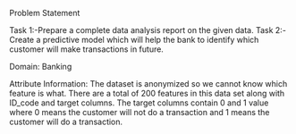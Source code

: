 Problem Statement

Task 1:-Prepare a complete data analysis report on the given data.
Task 2:-Create a predictive model which will help the bank to identify which
customer will make transactions in future.

Domain: Banking

Attribute Information:
The dataset is anonymized so we cannot know which feature is what.
There are a total of 200 features in this data set along with ID_code
and target columns. The target columns contain 0 and 1 value where 0
means the customer will not do a transaction and 1 means the
customer will do a transaction.

